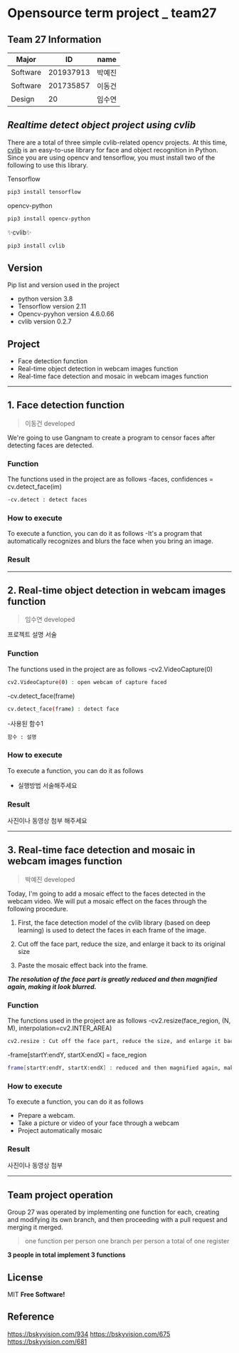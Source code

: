 # Opensource term project _ team27

## Team 27 Information
|Major|ID|name|
|------|---|---|
|Software|201937913|박예진|
|Software|201735857|이동건|
|Design|20|임수연|

## _Realtime detect object project using cvlib_
There are a total of three simple cvlib-related opencv projects. At this time, [cvlib](https://www.cvlib.net/) is an easy-to-use library for face and object recognition in Python. Since you are using opencv and tensorflow, you must install two of the following to use this library.

Tensorflow 
 ```sh
pip3 install tensorflow
```
opencv-python 
 ```sh
pip3 install opencv-python
```
✨cvlib✨
 ```sh
pip3 install cvlib
```

## Version
Pip list and version used in the project
- python version 3.8
- Tensorflow version 2.11
- Opencv-pyyhon version 4.6.0.66
- cvlib version 0.2.7

## Project
- Face detection function
- Real-time object detection in webcam images function
- Real-time face detection and mosaic in webcam images function

---

## 1. Face detection function
> 이동건 developed

We're going to use Gangnam to create a program to censor faces after detecting faces are detected.

### Function 
The functions used in the project are as follows
-faces, confidences = cv.detect_face(im)
 ```sh
-cv.detect : detect faces
```

### How to execute
To execute a function, you can do it as follows
-It's a program that automatically recognizes and blurs the face when you bring an image.

### Result 


---

## 2. Real-time object detection in webcam images function
> 임수연 developed

프로젝트 설명 서술

### Function 
The functions used in the project are as follows
-cv2.VideoCapture(0)
 ```sh
cv2.VideoCapture(0) : open webcam of capture faced
```

-cv.detect_face(frame)
 ```sh
cv.detect_face(frame) : detect face
```

-사용된 함수1
 ```sh
함수 : 설명
```

### How to execute
To execute a function, you can do it as follows
- 실행방법 서술해주세요

### Result 
사진이나 동영상 첨부 해주세요 

---

## 3. Real-time face detection and mosaic in webcam images function
> 박예진 developed

Today, I'm going to add a mosaic effect to the faces detected in the webcam video. We will put a mosaic effect on the faces through the following procedure. 

1. First, the face detection model of the cvlib library (based on deep learning) is used to detect the faces in each frame of the image. 

2. Cut off the face part, reduce the size, and enlarge it back to its original size

3. Paste the mosaic effect back into the frame. 

 ***The resolution of the face part is greatly reduced and then magnified again, making it look blurred.***

### Function 
The functions used in the project are as follows
-cv2.resize(face_region, (N, M), interpolation=cv2.INTER_AREA)
 ```sh
cv2.resize : Cut off the face part, reduce the size, and enlarge it back to its original size
```

-frame[startY:endY, startX:endX] = face_region
 ```sh
frame[startY:endY, startX:endX] : reduced and then magnified again, making it look blurred.
```
### How to execute
To execute a function, you can do it as follows
- Prepare a webcam.
- Take a picture or video of your face through a webcam
- Project automatically mosaic

### Result 
사진이나 동영상 첨부

---

## Team project operation
Group 27 was operated by implementing one function for each, creating and modifying its own branch, and then proceeding with a pull request and merging it merged.
> one function per person
> one branch per person
> a total of one register

**3 people in total implement 3 functions**

## License

MIT
**Free Software!**

## Reference
https://bskyvision.com/934
https://bskyvision.com/675
https://bskyvision.com/681